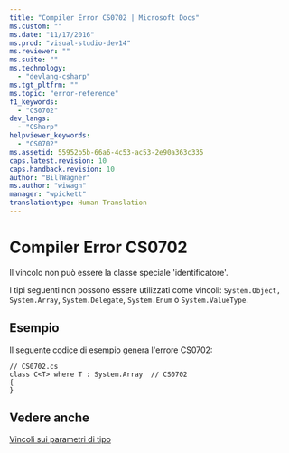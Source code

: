 ```yaml
---
title: "Compiler Error CS0702 | Microsoft Docs"
ms.custom: ""
ms.date: "11/17/2016"
ms.prod: "visual-studio-dev14"
ms.reviewer: ""
ms.suite: ""
ms.technology: 
  - "devlang-csharp"
ms.tgt_pltfrm: ""
ms.topic: "error-reference"
f1_keywords: 
  - "CS0702"
dev_langs: 
  - "CSharp"
helpviewer_keywords: 
  - "CS0702"
ms.assetid: 55952b5b-66a6-4c53-ac53-2e90a363c335
caps.latest.revision: 10
caps.handback.revision: 10
author: "BillWagner"
ms.author: "wiwagn"
manager: "wpickett"
translationtype: Human Translation
---
```

# Compiler Error CS0702
Il vincolo non può essere la classe speciale 'identificatore'.  
  
 I tipi seguenti non possono essere utilizzati come vincoli:  `System.Object,` `System.Array`, `System.Delegate`, `System.Enum` o `System.ValueType`.  
  
## Esempio  
 Il seguente codice di esempio genera l'errore CS0702:  
  
```  
// CS0702.cs  
class C<T> where T : System.Array  // CS0702  
{  
}  
```  
  
## Vedere anche  
 [Vincoli sui parametri di tipo](../../../csharp/programming-guide/generics/constraints-on-type-parameters.md)